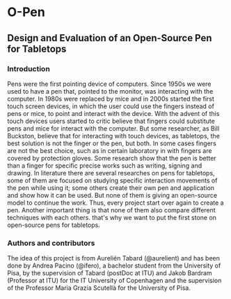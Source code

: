 # O-Pen

## Design and Evaluation of an Open-Source Pen for Tabletops

### Introduction

Pens were the first pointing device of computers. Since 1950s we were used to have a pen that, pointed to the monitor, was interacting with the computer.
In 1980s were replaced by mice and in 2000s started the first touch screen devices, in which the user could use the fingers instead of pens or mice, to point and interact with the device. 
With the advent of this touch devices users started to critic believe that fingers could substitute pens and mice for interact with the computer. 
But some researcher, as Bill Buckston, believe that for interacting with touch devices, as tabletops, the best solution is not the finger or the pen, but both. 
In some cases fingers are not the best choice, such as in certain laboratory in with fingers are covered by protection gloves. 
Some research show that the pen is better than a finger for specific precise works such as writing, signing and drawing. 
In literature there are several researches on pens for tabletops, some of them are focused on studying specific interaction movements of the pen while using it;
some others create their own pen and application and show how it can be used. But none of them is giving an open-source model to continue the work. 
Thus, every project start over again to create a pen. Another important thing is that none of them also compare different techniques with each others. 
that's why we want to put the first stone on open-source pens for tabletops.

### Authors and contributors

The idea of this project is from Aurelién Tabard (@aurelient) and has been done by Andrea Pacino (@ifero), 
a bachelor student from the University of Pisa, by the supervision of Tabard (postDoc at ITU) and Jakob Bardram (Professor at ITU) for the IT University of Copenhagen 
and the supervision of the Professor Maria Grazia Scutellà  for the University of Pisa.